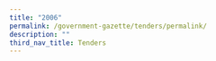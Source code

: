 ```yaml
---
title: "2006"
permalink: /government-gazette/tenders/permalink/
description: ""
third_nav_title: Tenders
---
```

